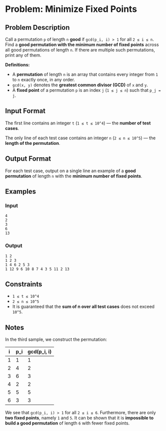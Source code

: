 
# Problem: Minimize Fixed Points

## Problem Description
Call a permutation `p` of length `n` **good** if `gcd(p_i, i) > 1` for all `2 ≤ i ≤ n`. Find a **good permutation with the minimum number of fixed points** across all good permutations of length `n`. If there are multiple such permutations, print any of them.

**Definitions:**
- A **permutation** of length `n` is an array that contains every integer from `1` to `n` exactly once, in any order.
- `gcd(x, y)` denotes the **greatest common divisor (GCD)** of `x` and `y`.
- A **fixed point** of a permutation `p` is an index `j` (`1 ≤ j ≤ n`) such that `p_j = j`.

## Input Format

The first line contains an integer `t` (`1 ≤ t ≤ 10^4`) — the **number of test cases**.

The only line of each test case contains an integer `n` (`2 ≤ n ≤ 10^5`) — the **length of the permutation**.

## Output Format

For each test case, output on a single line an example of a **good permutation** of length `n` with the **minimum number of fixed points**.

## Examples

### Input
`4`<br/>
`2`<br/>
`3`<br/>
`6`<br/>
`13`<br/>

### Output
`1 2`<br/>
`1 2 3`<br/>
`1 4 6 2 5 3`<br/>
`1 12 9 6 10 8 7 4 3 5 11 2 13`<br/>

## Constraints
- `1 ≤ t ≤ 10^4`
- `2 ≤ n ≤ 10^5`
- It is guaranteed that the **sum of n over all test cases** does not exceed `10^5`.

## Notes
In the third sample, we construct the permutation:

| i | p_i | gcd(p_i, i) |
|---|-----|-------------|
| 1 | 1   | 1           |
| 2 | 4   | 2           |
| 3 | 6   | 3           |
| 4 | 2   | 2           |
| 5 | 5   | 5           |
| 6 | 3   | 3           |

We see that `gcd(p_i, i) > 1` for all `2 ≤ i ≤ 6`. Furthermore, there are only **two fixed points**, namely `1` and `5`. It can be shown that it is **impossible to build a good permutation** of length `6` with fewer fixed points.

